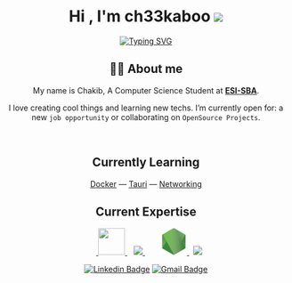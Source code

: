 <h1 align="center">Hi , I'm ch33kaboo <img src="https://media.giphy.com/media/hvRJCLFzcasrR4ia7z/giphy.gif" width="35"></h1>
<p align="center">

  <div align="center">
    
[![Typing SVG](https://readme-typing-svg.demolab.com?font=Fira+Code&duration=4000&pause=1000&center=true&width=435&lines=Freelancer+%7C+Full+Stack+Developer;Cyber+Security+enthusiast;Open+to+Work)](https://git.io/typing-svg)
 
</div>
</p>
<div align="center">

## :sassy_man: About me

<p align="center">
My name is Chakib, A Computer Science Student at <a href="https://www.esi-sba.dz/fr/" target="_blank"><b>ESI-SBA</b></a>.

I love creating cool things and learning new techs. I’m currently open for: a new `job opportunity` or collaborating on `OpenSource Projects`.
</p>

</div>
<br>

<div align="center">

## Currently Learning

<a href="https://www.docker.com/" target="_blank">Docker</a> — <a href="https://tauri.app/" target="_blank">Tauri</a> — <a href="https://www.cisco.com/" target="_blank">Networking</a>
</div>

<div align="center">

## Current Expertise

&nbsp;&nbsp;&nbsp;<a href="https://svelte.dev/" target="_blank"> <img src="https://img.icons8.com/doodle/344/svetle.png" height="48" width="48"/> </a> &nbsp;&nbsp;
<a href="http://tailwindcss.com/" target="_blank"> <img src="https://img.icons8.com/color/48/000000/tailwindcss.png"/> </a> &nbsp;&nbsp;&nbsp;&nbsp;&nbsp;&nbsp;
<a href="https://nodejs.org/en/" target="_blank"> <img src="https://raw.githubusercontent.com/github/explore/80688e429a7d4ef2fca1e82350fe8e3517d3494d/topics/nodejs/nodejs.png" height="48" width="48"/> </a> &nbsp;
<a href="https://expressjs.com/" target="_blank"> <img src="https://youteam.io/blog/wp-content/uploads/2022/04/expressjs_logo.png" height="" width="75"/> </a>

</div>
<div align="center">
  
[![Linkedin Badge](https://img.shields.io/badge/-linkedin-blue?style=flat&logo=Linkedin&logoColor=white&link=https://www.linkedin.com/in/chakib-ouzane/)](https://www.linkedin.com/in/chakib-ouzane/)
[![Gmail Badge](https://img.shields.io/badge/-email-c14438?style=flat&logo=Gmail&logoColor=white&link=mailto:mc.ouzane@esi-sba.dz)](mailto:mc.ouzane@esi-sba.dz)

</div>
